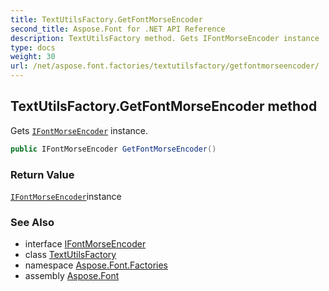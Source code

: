 ```yaml
---
title: TextUtilsFactory.GetFontMorseEncoder
second_title: Aspose.Font for .NET API Reference
description: TextUtilsFactory method. Gets IFontMorseEncoder instance
type: docs
weight: 30
url: /net/aspose.font.factories/textutilsfactory/getfontmorseencoder/
---
```

## TextUtilsFactory.GetFontMorseEncoder method

Gets [`IFontMorseEncoder`](../../../aspose.font.textutils/ifontmorseencoder/) instance.

```csharp
public IFontMorseEncoder GetFontMorseEncoder()
```

### Return Value

[`IFontMorseEncoder`](../../../aspose.font.textutils/ifontmorseencoder/)instance

### See Also

* interface [IFontMorseEncoder](../../../aspose.font.textutils/ifontmorseencoder/)
* class [TextUtilsFactory](../)
* namespace [Aspose.Font.Factories](../../textutilsfactory/)
* assembly [Aspose.Font](../../../)


